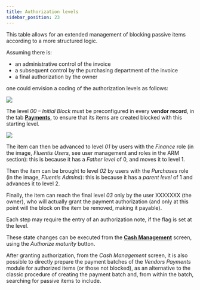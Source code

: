 ```yaml
---
title: Authorization levels
sidebar_position: 23
---
```


This table allows for an extended management of blocking passive items according to a more structured logic.

Assuming there is:
- an administrative control of the invoice  
- a subsequent control by the purchasing department of the invoice  
- a final authorization by the owner  

one could envision a coding of the authorization levels as follows:

![](/img/it-it/configurations/tables/finance/authorization-levels.png)

The level *00 – Initial Block* must be preconfigured in every **vendor record**, in the tab [**Payments**](/docs/erp-home/registers/contacts/create-new-contact/accounting-data/customer-vendors-data/payments/), to ensure that its items are created blocked with this starting level.

![](/img/it-it/configurations/tables/finance/authorization-levels-combo.png)

The item can then be advanced to level *01* by users with the *Finance* role (in the image, *Fluentis Users*, see user management and roles in the ARM section): this is because it has a *Father level* of 0, and moves it to level 1.

Then the item can be brought to level *02* by users with the *Purchases* role (in the image, *Fluentis Admins*): this is because it has a *parent level* of 1 and advances it to level 2.

Finally, the item can reach the final level *03* only by the user XXXXXXX (the owner), who will actually grant the payment authorization (and only at this point will the block on the item be removed, making it payable).

Each step may require the entry of an authorization note, if the flag is set at the level.

These state changes can be executed from the [**Cash Management**](/docs/finance-area/maturity-values/procedures/cash-management/) screen, using the *Authorize maturity* button. 

After granting authorization, from the *Cash Management* screen, it is also possible to directly prepare the payment batches of the *Vendors Payments* module for authorized items (or those not blocked), as an alternative to the classic procedure of creating the payment batch and, from within the batch, searching for passive items to include.
